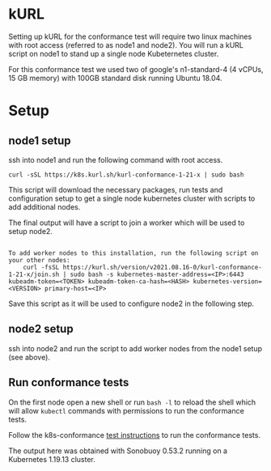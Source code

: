 # kURL 

Setting up kURL for the conformance test will require two linux machines with root access (referred to as node1 and node2). You will run a kURL script on node1 to stand up a single node Kubeternetes cluster. 

For this conformance test we used two of google's n1-standard-4 (4 vCPUs, 15 GB memory) with 100GB standard disk running Ubuntu 18.04.

# Setup

## node1 setup

ssh into node1 and run the following command with root access. 

```
curl -sSL https://k8s.kurl.sh/kurl-conformance-1-21-x | sudo bash
```

This script will download the necessary packages, run tests and configuration setup to get a single node kubernetes cluster with scripts to add additional nodes.


The final output will have a script to join a worker which will be used to setup node2.
```

To add worker nodes to this installation, run the following script on your other nodes:
    curl -fsSL https://kurl.sh/version/v2021.08.16-0/kurl-conformance-1-21-x/join.sh | sudo bash -s kubernetes-master-address=<IP>:6443 kubeadm-token=<TOKEN> kubeadm-token-ca-hash=<HASH> kubernetes-version=<VERSION> primary-host=<IP>
```
Save this script as it will be used to configure node2 in the following step.


## node2 setup

ssh into node2 and run the script to add worker nodes from the node1 setup (see above).




## Run conformance tests

On the first node open a new shell or run `bash -l` to reload the shell which will allow `kubectl` commands with permissions to run the conformance tests.

Follow the k8s-conformance
[test instructions](https://github.com/cncf/k8s-conformance/blob/master/instructions.md#running)
to run the conformance tests.

The output here was obtained with Sonobuoy 0.53.2 running on a Kubernetes 1.19.13 cluster.
